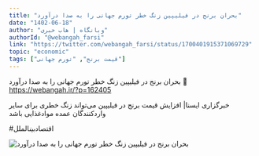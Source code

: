 ```yaml
---
title: "بحران برنج در فیلیپین زنگ خطر تورم جهانی را به صدا درآورد"
date: "1402-06-18"
author: "وبانگاه | هاب خبری"
authorId: "@webangah_farsi"
link: "https://twitter.com/webangah_farsi/status/1700401915371069729"
topic: "economic"
tags: ["قیمت برنج", "تورم جهانی"]
---
```


بحران برنج در فیلیپین زنگ خطر تورم جهانی را به صدا درآورد
🔗 https://webangah.ir/?p=162405

خبرگزاری ایسنا| افزایش قیمت برنج در فیلیپین می‌تواند زنگ خطری برای سایر واردکنندگان عمده موادغذایی باشد

#اقتصاد*بین*الملل

![بحران برنج در فیلیپین زنگ خطر تورم جهانی را به صدا درآورد](/posts/economic/bohran-berenj-filipin-va-tavarrom-jahani.webp)
